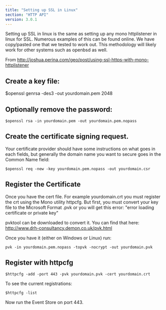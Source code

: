```yaml
---
title: "Setting up SSL in Linux"
section: "HTTP API"
version: 3.0.1
---
```


Setting up SSL in linux is the same as setting up any mono httplistener in linux for SSL. Numerous examples of this can be found online. We have copy/pasted one that we tested to work out. This methodology will likely work for other systems such as openbsd as well.

From http://joshua.perina.com/geo/post/using-ssl-https-with-mono-httplistener

## Create a key file:

$openssl genrsa -des3 -out yourdomain.pem 2048

## Optionally remove the password:

```$openssl rsa -in yourdomain.pem -out yourdomain.pem.nopass```

## Create the certificate signing request.  

Your certificate provider should have some instructions on what goes in each fields, but generally the domain name you want to secure goes in the Common Name field:

```$openssl req -new -key yourdomain.pem.nopass -out yourdomain.csr```

## Register the Certificate

Once you have the cert file.  For example yourdomain.crt you must register the crt using the Mono utility httpcfg.  But first, you must convert your key file to the Microsoft Format .pvk or you will get this error: "error loading certificate or private key"

pvktool can be downloaded to convert it. You can find that here: http://www.drh-consultancy.demon.co.uk/pvk.html

Once you have it (either on Windows or Linux) run:

```pvk -in yourdomain.pem.nopass -topvk -nocrypt -out yourdomain.pvk```

## Register with httpcfg

```$httpcfg -add -port 443 -pvk yourdomain.pvk -cert yourdomain.crt```

To see the current registrations:

```$httpcfg -list```

Now run the Event Store on port 443.